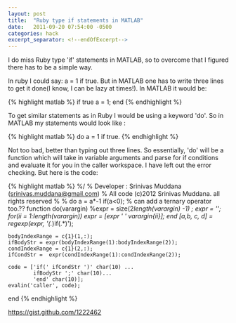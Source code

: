 ```yaml
---
layout: post
title:  "Ruby type if statements in MATLAB"
date:   2011-09-20 07:54:00 -0500
categories: hack
excerpt_separator: <!--endOfExcerpt-->
---
```


I do miss Ruby type 'if' statements in MATLAB, so to overcome that I 
figured there has to be a simple way.

In ruby I could say: a = 1 if true. But in MATLAB one has to write 
three lines to get it done(I know, I can be lazy at times!). In MATLAB 
it would be:

{% highlight matlab %}
if true 
a = 1; 
end
{% endhighlight %}

To get similar statements as in Ruby I would be using a keyword 'do'. 
So in MATLAB my statements would look like :

{% highlight matlab %}
do a = 1 if true.
{% endhighlight %}

<!--endOfExcerpt-->

Not too bad, better than typing out three lines. So essentially, 'do' 
will be a function which will take in variable arguments and parse for 
if conditions and evaluate it for you in the caller workspace. I have 
left out the error checking. But here is the code:

{% highlight matlab %}
%/
%  Developer : Srinivas Muddana (srinivas.muddana@gmail.com)
%  All code (c)2012 Srinivas Muddana. all rights reserved
% 
% do a = a*-1 if(a<0);
% can add a ternary operator too.??
function do(varargin)
    %expr = size(2*length(varargin) -1) ;
    expr = '';
    for(ii = 1:length(varargin))
        expr = [expr ' ' varargin{ii}];
    end
    [a,b, c, d] = regexp(expr, '(.*)if(.*)');

    bodyIndexRange = c{1}(1,:);
    ifBodyStr = expr(bodyIndexRange(1):bodyIndexRange(2));
    condIndexRange = c{1}(2,:);
    ifCondStr =  expr(condIndexRange(1):condIndexRange(2));
    
    code = ['if(' ifCondStr ')' char(10) ...
            ifBodyStr ';' char(10)...
            'end' char(10)];
    evalin('caller', code);
end
{% endhighlight %}

https://gist.github.com/1222462